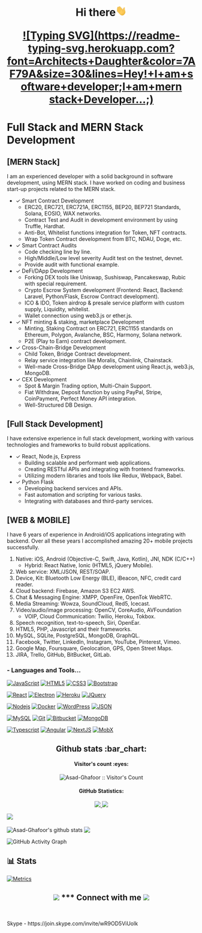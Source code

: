 <!-- ![Eana Hufwe](https://github.com/blueset/blueset/raw/cda8ec1230cbee16a3a7dc52a4b2272619588233/EanaHandwritingAnimated.svg) -->



<h1 align="center">Hi there<img src="https://raw.githubusercontent.com/KevinPatel04/KevinPatel04/master/Hi.gif" width="30px">

[![Typing SVG](https://readme-typing-svg.herokuapp.com?font=Architects+Daughter&color=7AF79A&size=30&lines=Hey!+I+am+software+developer;I+am+mern stack+Developer...;)](https://git.io/typing-svg)
  
  
  
  
<h1>Full Stack and MERN Stack Development</h1>

<h2>[MERN Stack]</h2>
<p>I am an experienced developer with a solid background in software development, using MERN stack. I have worked on coding and business start-up projects related to the MERN stack.</p>

<ul>
    <li>✓ Smart Contract Development
        <ul>
            <li>ERC20, ERC721, ERC721A, ERC1155, BEP20, BEP721 Standards, Solana, EOSIO, WAX networks.</li>
            <li>Contract Test and Audit in development environment by using Truffle, Hardhat.</li>
            <li>Anti-Bot, Whitelist functions integration for Token, NFT contracts.</li>
            <li>Wrap Token Contract development from BTC, NDAU, Doge, etc.</li>
        </ul>
    </li>
    <li>✓ Smart Contract Audits
        <ul>
            <li>Code checking line by line.</li>
            <li>High/Middle/Low level severity Audit test on the testnet, devnet.</li>
            <li>Provide audit with functional example.</li>
        </ul>
    </li>
    <li>✓ DeFi/DApp Development
        <ul>
            <li>Forking DEX tools like Uniswap, Sushiswap, Pancakeswap, Rubic with special requirement.</li>
            <li>Crypto Escrow System development (Frontend: React, Backend: Laravel, Python/Flask, Escrow Contract development).</li>
            <li>ICO & IDO, Token airdrop & presale service platform with custom supply, Liquidity, whitelist.</li>
            <li>Wallet connection using web3.js or ether.js.</li>
        </ul>
    </li>
    <li>✓ NFT minting & staking, marketplace Development
        <ul>
            <li>Minting, Staking Contract on ERC721, ERC1155 standards on Ethereum, Polygon, Avalanche, BSC, Harmony, Solana network.</li>
            <li>P2E (Play to Earn) contract development.</li>
        </ul>
    </li>
    <li>✓ Cross-Chain-Bridge Development
        <ul>
            <li>Child Token, Bridge Contract development.</li>
            <li>Relay service integration like Moralis, Chainlink, Chainstack.</li>
            <li>Well-made Cross-Bridge DApp development using React.js, web3.js, MongoDB.</li>
        </ul>
    </li>
    <li>✓ CEX Development
        <ul>
            <li>Spot & Margin Trading option, Multi-Chain Support.</li>
            <li>Fiat Withdraw, Deposit function by using PayPal, Stripe, CoinPayment, Perfect Money API integration.</li>
            <li>Well-Structured DB Design.</li>
        </ul>
    </li>
</ul>

<h2>[Full Stack Development]</h2>
<p>I have extensive experience in full stack development, working with various technologies and frameworks to build robust applications.</p>

<ul>
    <li>✓ React, Node.js, Express
        <ul>
            <li>Building scalable and performant web applications.</li>
            <li>Creating RESTful APIs and integrating with frontend frameworks.</li>
            <li>Utilizing modern libraries and tools like Redux, Webpack, Babel.</li>
        </ul>
    </li>
    <li>✓ Python Flask
        <ul>
            <li>Developing backend services and APIs.</li>
            <li>Fast automation and scripting for various tasks.</li>
            <li>Integrating with databases and third-party services.</li>
        </ul>
    </li>
</ul>

<h2>[WEB & MOBILE]</h2>
<p>I have 6 years of experience in Android/iOS applications integrating with backend. Over all these years I accomplished amazing 20+ mobile projects successfully.</p>

<ol>
    <li>Native: iOS, Android (Objective-C, Swift, Java, Kotlin), JNI, NDK (C/C++)
        <ul>
            <li>Hybrid: React Native, Ionic (HTML5, jQuery Mobile).</li>
        </ul>
    </li>
    <li>Web service: XML/JSON, REST/SOAP.</li>
    <li>Device, Kit: Bluetooth Low Energy (BLE), iBeacon, NFC, credit card reader.</li>
    <li>Cloud backend: Firebase, Amazon S3 EC2 AWS.</li>
    <li>Chat & Messaging Engine: XMPP, OpenFire, OpenTok WebRTC.</li>
    <li>Media Streaming: Wowza, SoundCloud, Red5, Icecast.</li>
    <li>Video/audio/image processing: OpenCV, CoreAudio, AVFoundation
        <ul>
            <li>VOIP, Cloud Communication: Twilio, Heroku, Tokbox.</li>
        </ul>
    </li>
    <li>Speech recognition, text-to-speech, Siri, OpenEar.</li>
    <li>HTML5, PHP, Javascript and their frameworks.</li>
    <li>MySQL, SQLite, PostgreSQL, MongoDB, GraphQL.</li>
    <li>Facebook, Twitter, LinkedIn, Instagram, YouTube, Pinterest, Vimeo.</li>
    <li>Google Map, Foursquare, Geolocation, GPS, Open Street Maps.</li>
    <li>JIRA, Trello, GitHub, BitBucket, GitLab.</li>
</ol>


### - Languages and Tools...

<p align="center">

  [![JavaScript](https://img.shields.io/badge/-JavaScript-black?style=flat&logo=javascript&link=https://github.com/BRdhanani)](https://github.com/Timon0305) 
  [![HTML5](https://img.shields.io/badge/-HTML5-E34F26?style=flat&logo=html5&logoColor=white&link=https://github.com/BRdhanani)](https://github.com/Timon0305) 
  [![CSS3](https://img.shields.io/badge/-CSS3-1572B6?style=flat&logo=css3&link=https://github.com/BRdhanani)](https://github.com/Timon0305) 
  [![Bootstrap](https://img.shields.io/badge/-Bootstrap-563D7C?style=flat&logo=bootstrap&link=https://github.com/BRdhanani)](https://github.com/Timon0305) 
  
  [![React](https://img.shields.io/badge/-React-black?style=flat&logo=react&link=https://github.com/BRdhanani)](https://github.com/Timon0305) 
  [![Electron](https://img.shields.io/badge/-Electron-gray?style=flat&logo=electron&link=https://github.com/BRdhanani)](https://github.com/Timon0305) 
  [![Heroku](https://img.shields.io/badge/-Heroku-gray?style=flat&logo=heroku&link=https://github.com/BRdhanani)](https://github.com/Timon0305) 
  [![JQuery](https://img.shields.io/badge/-JQuery-blue?style=flat&logo=jquery&link=https://github.com/BRdhanani)](https://github.com/Timon0305) 
  
  [![Nodejs](https://img.shields.io/badge/-Nodejs-green?style=flat&logo=Node.js&link=https://github.com/BRdhanani)](https://github.com/Timon0305) 
  [![Docker](https://img.shields.io/badge/-Docker-black?style=flat&logo=docker&link=https://github.com/BRdhanani)](https://github.com/Timon0305) 
  [![WordPress](https://img.shields.io/badge/-WordPress-blue?style=flat&logo=wordpress&link=https://github.com/BRdhanani)](https://github.com/Timon0305) 
  [![JSON](https://img.shields.io/badge/-json-02569B?style=flat&logo=json&link=https://github.com/BRdhanani)](https://github.com/Timon0305)
  
  [![MySQL](https://img.shields.io/badge/-MySQL-black?style=flat&logo=mysql&link=https://github.com/BRdhanani)](https://github.com/Timon0305)
  [![Git](https://img.shields.io/badge/-Git-black?style=flat&logo=git&link=https://github.com/BRdhanani)](https://github.com/BRdhanani) 
  [![Bitbucket](https://img.shields.io/badge/-Bitbucket-blue?style=flat&logo=bitbucket&link=https://github.com/BRdhanani)](https://github.com/Timon0305)
  [![MongoDB](https://img.shields.io/badge/-MongoDB-FCA121?style=flat&logo=mongodb&link=https://github.com/BRdhanani)](https://gitlab.com/Timon0305) 
  
  [![Typescript](https://img.shields.io/badge/-TypeScript-white?style=flat&logo=typescript&link=https://github.com/BRdhanani)](https://github.com/Timon0305)
  [![Angular](https://img.shields.io/badge/-Angular-red?style=flat&logo=angular&link=https://github.com/BRdhanani)](https://github.com/Timon0305) 
  [![NextJS](https://img.shields.io/badge/-NextJS-black?style=flat&logo=nextjs&link=https://github.com/BRdhanani)](https://github.com/Timon0305)
  [![MobX](https://img.shields.io/badge/-MobX-gray?style=flat&logo=mobx&link=https://github.com/BRdhanani)](https://gitlab.com/Timon0305) 

</p>

<h2 align="center">Github stats :bar_chart:</h2>

<h4 align="center">Visitor's count :eyes:</h4>

<p align="center"><img src="https://profile-counter.glitch.me/{Asad-Ghafoor}/count.svg" alt="Asad-Ghafoor :: Visitor's Count" /></p>

<h4 align="center">GitHub Statistics:</h4>
<p align="center">
<a href="https://github.com/Asad-Ghafoor">
  <img height="180em" src="https://github-readme-stats-eight-theta.vercel.app/api?username=Asad-Ghafoor&show_icons=true&theme=algolia&include_all_commits=true&count_private=true"/>
  <img height="180em" src="https://github-readme-stats-eight-theta.vercel.app/api/top-langs/?username=Asad-Ghafoor&layout=compact&langs_count=8&theme=algolia"/>
</a>

   ![](https://github-readme-streak-stats.herokuapp.com/?user=Asad-Ghafoor&theme=radical&hide_border=true)
</p>

<img align="center" src="https://github-readme-stats.vercel.app/api?username=Asad-Ghafoor&show_icons=true&include_all_commits=true&theme=radical" alt="Asad-Ghafoor's github stats" />
<img align="center" src="https://github-readme-stats.vercel.app/api/top-langs/?username=Asad-Ghafoor&layout=compact&theme=radical" />



<p align="centre">
 
![GitHub Activity Graph](https://activity-graph.herokuapp.com/graph?username=Asad-Ghafoor&bg_color=000000&color=4fff67&line=4fff67&point=ffffff&area=true&hide_border=true)  
</p>


##  📊 Stats

[![Metrics](https://metrics.lecoq.io/Asad-Ghafoor?template=classic&base.header=0&base.metadata=0&isocalendar=1&languages=1&people=1&isocalendar.duration=half-year&languages.limit=8&languages.sections=most-used&languages.colors=github&languages.threshold=0%25&languages.indepth=false&languages.recent.load=300&languages.recent.days=14&people.limit=24&people.size=28&people.types=followers%2C%20following&people.identicons=false&people.shuffle=false&config.timezone=Asia%2FCalcutta)](https://www.github.com/Asad-Ghafoor)


<div  align="center">
<h2><img src="https://media.giphy.com/media/ObNTw8Uzwy6KQ/giphy.gif" width="30px">&nbsp;*** Connect with me <img src='https://raw.githubusercontent.com/ShahriarShafin/ShahriarShafin/main/Assets/handshake.gif' width="100px"> </h2>
<br />
 <div align="left">
<p>
Skype - https://join.skype.com/invite/wR9OD5ViUolk
</p>
<p>
<!-- Outlook - <a href="mailto:timon0305@outlook.com">timon0305@outlook.com</a> -->
</p>
</div>
</div>
